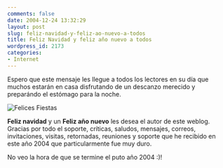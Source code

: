 ```yaml
---
comments: false
date: 2004-12-24 13:32:29
layout: post
slug: feliz-navidad-y-feliz-ao-nuevo-a-todos
title: Feliz Navidad y feliz año nuevo a todos
wordpress_id: 2173
categories:
- Internet
---
```


Espero que este mensaje les llegue a todos los lectores en su día que muchos estarán en casa disfrutando de un descanzo merecido y preparándo el estómago para la noche.





![Felices Fiestas](http://www.minid.net/images/felices-fiestas.png)





**Feliz navidad** y un **Feliz año nuevo** les desea el autor de este weblog. Gracias por todo el soporte, críticas, saludos, mensajes, correos, invitaciones, visitas, retornadas, reuniones y soporte que he recibido en este año 2004 que particularmente fue muy duro.





No veo la hora de que se termine el puto año 2004 :)!




 
